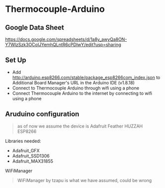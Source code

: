 # Thermocouple-Arduino

## Google Data Sheet
https://docs.google.com/spreadsheets/d/1a8y_awyQa8ON-Y7WlzSzk3OCoIJYemhQLntR6cPDIwY/edit?usp=sharing

## Set Up
* Add http://arduino.esp8266.com/stable/package_esp8266com_index.json to Additional Board Manager's URL in the Arduino IDE (v1.8.18)
* Connect to Thermocouple Arduino through wifi using a phone 
* Connect Thermocouple Arduino to the internet by connecting to wifi using a phone

## Aruduino configuration

> as of now we assume the device is Adafruit Feather HUZZAH ESP8266

Libraries needed:
* Adafruit_GFX
* Adafruit_SSD1306
* Adafruit_MAX31855

WiFiManager
> WiFiManager by tzapu is what we have assumed, could be wrong
